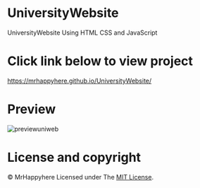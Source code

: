 
# UniversityWebsite

UniversityWebsite Using HTML CSS and JavaScript

# Click link below to view project
https://mrhappyhere.github.io/UniversityWebsite/

# Preview
![previewuniweb](https://user-images.githubusercontent.com/80676763/140010591-315f14b3-65ce-405a-b735-a53388b218f5.jpeg)

# License and copyright
© MrHappyhere
Licensed under The [MIT License](LICENSE).
